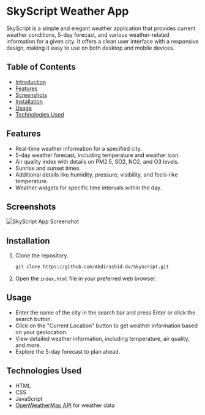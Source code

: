 # SkyScript Weather App

SkyScript is a simple and elegant weather application that provides current weather conditions, 5-day forecast, and various weather-related information for a given city. It offers a clean user interface with a responsive design, making it easy to use on both desktop and mobile devices.

## Table of Contents
- [Introduction](#skyscript-weather-app)
- [Features](#features)
- [Screenshots](#screenshots)
- [Installation](#installation)
- [Usage](#usage)
- [Technologies Used](#technologies-used)

## Features
- Real-time weather information for a specified city.
- 5-day weather forecast, including temperature and weather icon.
- Air quality index with details on PM2.5, SO2, NO2, and O3 levels.
- Sunrise and sunset times.
- Additional details like humidity, pressure, visibility, and feels-like temperature.
- Weather widgets for specific time intervals within the day.

## Screenshots
![SkyScript App Screenshot](./design/screenshot_design.png)

## Installation
1. Clone the repository.
    ```bash
    git clone https://github.com/Abdirashid-dv/SkyScript.git
    ```
2. Open the `index.html` file in your preferred web browser.

## Usage
- Enter the name of the city in the search bar and press Enter or click the search button.
- Click on the "Current Location" button to get weather information based on your geolocation.
- View detailed weather information, including temperature, air quality, and more.
- Explore the 5-day forecast to plan ahead.

## Technologies Used
- HTML
- CSS
- JavaScript
- [OpenWeatherMap API](https://openweathermap.org/api) for weather data


